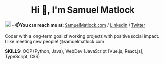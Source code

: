 <h1 align="center">Hi 👋, I'm Samuel Matlock  </h1>

<img height=18px src="https://komarev.com/ghpvc/?username=samuelmatlock&label=Profile%20views&color=0e75b6&style=flat" alt="samuelmatlock" /> - **📫You can reach me at:** [SamuelMatlock.com](https://samuelmatlock.com) / [LinkedIn](https://linkedin.com/in/samuelmatlock/) / [Twitter](https://twitter.com/samuelmatlock)

Coder with a long-term goal of working projects with positive social impact. I like meeting new people! @samuelmatlock.com

**SKILLS:** OOP (Python, Java), WebDev (JavaScript [Vue.js, React.js], TypeScript, CSS)
